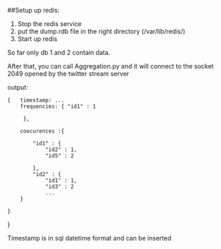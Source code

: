 
##Setup up redis:

 1. Stop the redis service
 2. put the dump.rdb file in the right directory (/var/lib/redis/)
 3. Start up redis

 So far only db 1 and 2 contain data.

 After that, you can call Aggregation.py and it will connect to the socket 2049 opened by the twitter stream server


 output:

 	{	timestamp: ...
 		frequencies: { "id1" : 1

 		 },

 		coocurences :{ 

	 		"id1" : { 
	 			"id2" : 1,
	 			"id5" : 2

	 	    },
	 	    "id2" : {
	 	    	"id1" : 1,
	 	    	"id3" : 2
	 	    	...
	 	}

 	}

 }

 Timestamp is in sql datetime format and can be inserted